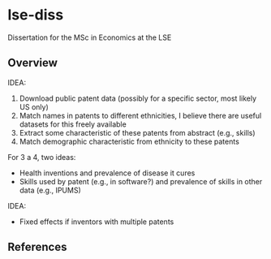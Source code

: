 # lse-diss
Dissertation for the MSc in Economics at the LSE

## Overview

IDEA:
1. Download public patent data (possibly for a specific sector, most likely US only)
2. Match names in patents to different ethnicities, I believe there are useful datasets for this freely available
3. Extract some characteristic of these patents from abstract (e.g., skills)
4. Match demographic characteristic from ethnicity to these patents

For 3 a 4, two ideas:
* Health inventions and prevalence of disease it cures
* Skills used by patent (e.g., in software?) and prevalence of skills in other data (e.g., IPUMS)

IDEA:
* Fixed effects if inventors with multiple patents

## References
